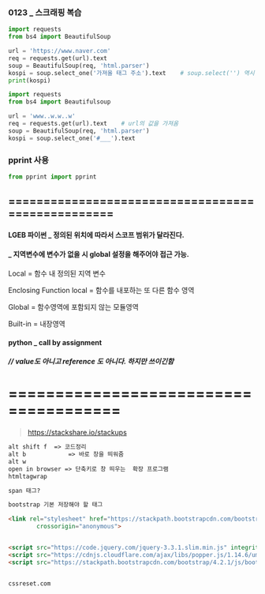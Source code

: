 ### 0123 _ 스크래핑 복습

```python
import requests
from bs4 import BeautifulSoup

url = 'https://www.naver.com'
req = requests.get(url).text
soup = BeautifulSoup(req, 'html.parser')
kospi = soup.select_one('가져올 태그 주소').text    # soup.select('') 역시 가능
print(kospi)
```

```python
import requests
from bs4 import Beautifulsoup

url = 'www..w.w..w'
req = requests.get(url).text    # url의 값을 가져옴
soup = BeautifulSoup(req, 'html.parser')
kospi = soup.select_one('#___').text
```

### pprint 사용

```python
from pprint import pprint
```





## ==================================================





#### LGEB 파이썬  _ 정의된 위치에 따라서 스코프 범위가 달라진다.

####  			_ 지역변수에 변수가 없을 시 global 설정을 해주어야 접근 가능. 

Local = 함수 내 정의된 지역 변수

Enclosing Function local = 함수를 내포하는 또 다른 함수 영역

Global = 함수영역에 포함되지 않는 모듈영역

Built-in = 내장영역



#### python _ call by assignment         

#####     //  value도 아니고 reference 도 아니다. 하지만 쓰이긴함



# ======================================

>https://stackshare.io/stackups

```html
alt shift f  => 코드정리
alt b            => 바로 창을 띄워줌
alt w
open in browser => 단축키로 창 띄우는  확장 프로그램
htmltagwrap

span 태그?

bootstrap 기본 저장해야 할 태그

<link rel="stylesheet" href="https://stackpath.bootstrapcdn.com/bootstrap/4.2.1/css/bootstrap.min.css" integrity="sha384-GJzZqFGwb1QTTN6wy59ffF1BuGJpLSa9DkKMp0DgiMDm4iYMj70gZWKYbI706tWS"
        crossorigin="anonymous">


<script src="https://code.jquery.com/jquery-3.3.1.slim.min.js" integrity="sha384-q8i/X+965DzO0rT7abK41JStQIAqVgRVzpbzo5smXKp4YfRvH+8abtTE1Pi6jizo" crossorigin="anonymous"></script>
<script src="https://cdnjs.cloudflare.com/ajax/libs/popper.js/1.14.6/umd/popper.min.js" integrity="sha384-wHAiFfRlMFy6i5SRaxvfOCifBUQy1xHdJ/yoi7FRNXMRBu5WHdZYu1hA6ZOblgut" crossorigin="anonymous"></script>
<script src="https://stackpath.bootstrapcdn.com/bootstrap/4.2.1/js/bootstrap.min.js" integrity="sha384-B0UglyR+jN6CkvvICOB2joaf5I4l3gm9GU6Hc1og6Ls7i6U/mkkaduKaBhlAXv9k" crossorigin="anonymous"></script>


cssreset.com

```

